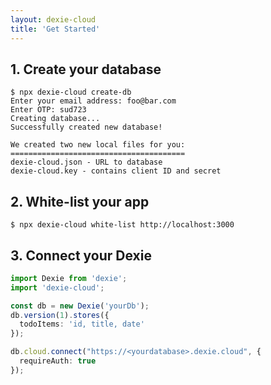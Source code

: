 ```yaml
---
layout: dexie-cloud
title: 'Get Started'
---
```

## 1. Create your database
```
$ npx dexie-cloud create-db
Enter your email address: foo@bar.com
Enter OTP: sud723
Creating database...
Successfully created new database!

We created two new local files for you:
=======================================
dexie-cloud.json - URL to database
dexie-cloud.key - contains client ID and secret
```

## 2. White-list your app
```
$ npx dexie-cloud white-list http://localhost:3000
```


## 3. Connect your Dexie
```ts
import Dexie from 'dexie';
import 'dexie-cloud';

const db = new Dexie('yourDb');
db.version(1).stores({
  todoItems: 'id, title, date'
});

db.cloud.connect("https://<yourdatabase>.dexie.cloud", {
  requireAuth: true
});
```
